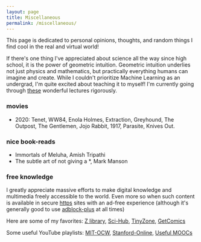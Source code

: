 ```yaml
---
layout: page
title: Miscellaneous
permalink: /miscellaneous/
---
```


This page is dedicated to personal opinions, thoughts, and random things I find cool in the real and virtual world!

If there's one thing I've appreciated about science all the way since high school, it is the power of geometric intuition. Geometric intuition underlies not just physics and mathematics, but practically everything humans can imagine and create. While I couldn't prioritize Machine Learning as an undergrad, I'm quite excited about teaching it to myself! I'm currently going through [these](https://www.youtube.com/playlist?list=PLoROMvodv4rMiGQp3WXShtMGgzqpfVfbU) wonderful lectures rigorously.

### movies
- 2020: Tenet, WW84, Enola Holmes, Extraction, Greyhound, The Outpost, The Gentlemen, Jojo Rabbit, 1917, Parasite, Knives Out.

### nice book-reads
- Immortals of Meluha, Amish Tripathi
- The subtle art of not giving a *, Mark Manson

### free knowledge
I greatly appreciate massive efforts to make digital knowledge and multimedia freely accessible to the world. Even more so when such content is available in secure [https](https://en.wikipedia.org/wiki/HTTPS) sites with an ad-free experience (although it's generally good to use [adblock-plus](https://chrome.google.com/webstore/detail/adblock-plus-free-ad-bloc/cfhdojbkjhnklbpkdaibdccddilifddb) at all times)

Here are some of my favorites: [Z library](https://b-ok.asia/), [Sci-Hub](https://sci-hub.se/), [TinyZone](https://tinyzonetv.to/), [GetComics](https://getcomics.info/)

Some useful YouTube playlists: [MIT-OCW](https://www.youtube.com/c/mitocw/playlists?view=1&sort=dd&flow=grid), [Stanford-Online](https://www.youtube.com/user/stanfordonline/playlists), [Useful MOOCs](https://www.youtube.com/user/intrigano/playlists)
